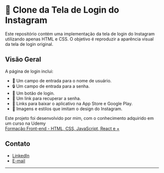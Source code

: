# 📸 Clone da Tela de Login do Instagram

Este repositório contém uma implementação da tela de login do Instagram utilizando apenas HTML e CSS. O objetivo é reproduzir a aparência visual da tela de login original.

## Visão Geral

A página de login inclui:
- 👤 Um campo de entrada para o nome de usuário.
- 🔒 Um campo de entrada para a senha.
- 🔑 Um botão de login.
- 🔄 Um link para recuperar a senha.
- 📲 Links para baixar o aplicativo na App Store e Google Play.
- 🎨 Imagens e estilos que imitam o design do Instagram.

Este projeto foi desenvolvido por mim, com o conhecimento adquirido em um curso na Udemy <br>
[Formação Front-end - HTML, CSS, JavaScript, React e +]([www.linkedin.com/in/fernandatozzihonorio](https://www.udemy.com/course/formacao-front-end-html-css-javascript-react-e/learn/lecture/38696054#overview)) 

## Contato
- [LinkedIn](https://www.linkedin.com/in/fernandatozzihonorio/)
- [E-mail](mailto:fernandatozzihonorio@gmail.com)

---

